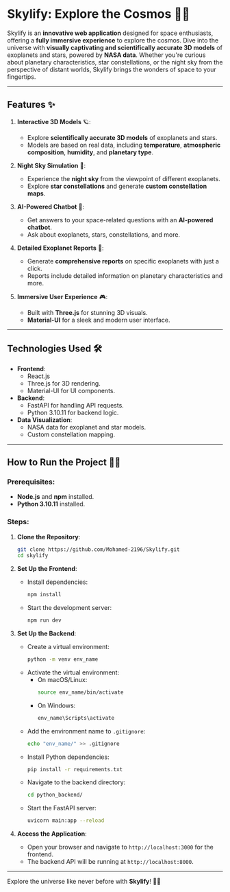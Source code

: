 # **Skylify: Explore the Cosmos** 🌌🚀

Skylify is an **innovative web application** designed for space enthusiasts, offering a **fully immersive experience** to explore the cosmos. Dive into the universe with **visually captivating and scientifically accurate 3D models** of exoplanets and stars, powered by **NASA data**. Whether you're curious about planetary characteristics, star constellations, or the night sky from the perspective of distant worlds, Skylify brings the wonders of space to your fingertips.

---

## **Features** ✨

1. **Interactive 3D Models** 🪐:
   - Explore **scientifically accurate 3D models** of exoplanets and stars.
   - Models are based on real data, including **temperature**, **atmospheric composition**, **humidity**, and **planetary type**.

2. **Night Sky Simulation** 🌠:
   - Experience the **night sky** from the viewpoint of different exoplanets.
   - Explore **star constellations** and generate **custom constellation maps**.

3. **AI-Powered Chatbot** 🤖:
   - Get answers to your space-related questions with an **AI-powered chatbot**.
   - Ask about exoplanets, stars, constellations, and more.

4. **Detailed Exoplanet Reports** 📄:
   - Generate **comprehensive reports** on specific exoplanets with just a click.
   - Reports include detailed information on planetary characteristics and more.

5. **Immersive User Experience** 🎮:
   - Built with **Three.js** for stunning 3D visuals.
   - **Material-UI** for a sleek and modern user interface.

---

## **Technologies Used** 🛠️

- **Frontend**:
  - React.js
  - Three.js for 3D rendering.
  - Material-UI for UI components.
- **Backend**:
  - FastAPI for handling API requests.
  - Python 3.10.11 for backend logic.
- **Data Visualization**:
  - NASA data for exoplanet and star models.
  - Custom constellation mapping.

---

## **How to Run the Project** 🏃‍♂️

### **Prerequisites**:
- **Node.js** and **npm** installed.
- **Python 3.10.11** installed.

### **Steps**:

1. **Clone the Repository**:
   ```bash
   git clone https://github.com/Mohamed-2196/Skylify.git
   cd skylify
   ```

2. **Set Up the Frontend**:
   - Install dependencies:
     ```bash
     npm install
     ```
   - Start the development server:
     ```bash
     npm run dev
     ```

3. **Set Up the Backend**:
   - Create a virtual environment:
     ```bash
     python -m venv env_name
     ```
   - Activate the virtual environment:
     - On macOS/Linux:
       ```bash
       source env_name/bin/activate
       ```
     - On Windows:
       ```bash
       env_name\Scripts\activate
       ```
   - Add the environment name to `.gitignore`:
     ```bash
     echo "env_name/" >> .gitignore
     ```
   - Install Python dependencies:
     ```bash
     pip install -r requirements.txt
     ```
   - Navigate to the backend directory:
     ```bash
     cd python_backend/
     ```
   - Start the FastAPI server:
     ```bash
     uvicorn main:app --reload
     ```

4. **Access the Application**:
   - Open your browser and navigate to `http://localhost:3000` for the frontend.
   - The backend API will be running at `http://localhost:8000`.


---

Explore the universe like never before with **Skylify**! 🌌✨
